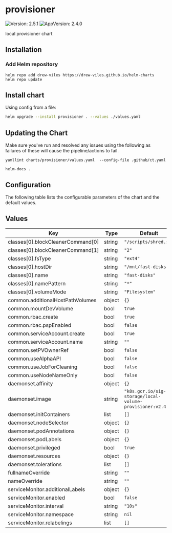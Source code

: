 # provisioner

![Version: 2.5.1](https://img.shields.io/badge/Version-2.5.1-informational?style=flat-square) ![AppVersion: 2.4.0](https://img.shields.io/badge/AppVersion-2.4.0-informational?style=flat-square)

local provisioner chart

## Installation

### Add Helm repository

```shell
helm repo add drew-viles https://drew-viles.github.io/helm-charts
helm repo update
```

## Install chart

Using config from a file:

```bash
helm upgrade --install provisioner . --values ./values.yaml
```

## Updating the Chart
Make sure you've run and resolved any issues using the following as failures of these will cause the pipeline/actions to fail.
```
yamllint charts/provisioner/values.yaml  --config-file .github/ct.yaml

helm-docs .
```

## Configuration

The following table lists the configurable parameters of the chart and the default values.

## Values

| Key | Type | Default | Description |
|-----|------|---------|-------------|
| classes[0].blockCleanerCommand[0] | string | `"/scripts/shred.sh"` |  |
| classes[0].blockCleanerCommand[1] | string | `"2"` |  |
| classes[0].fsType | string | `"ext4"` |  |
| classes[0].hostDir | string | `"/mnt/fast-disks"` |  |
| classes[0].name | string | `"fast-disks"` |  |
| classes[0].namePattern | string | `"*"` |  |
| classes[0].volumeMode | string | `"Filesystem"` |  |
| common.additionalHostPathVolumes | object | `{}` |  |
| common.mountDevVolume | bool | `true` |  |
| common.rbac.create | bool | `true` |  |
| common.rbac.pspEnabled | bool | `false` |  |
| common.serviceAccount.create | bool | `true` |  |
| common.serviceAccount.name | string | `""` |  |
| common.setPVOwnerRef | bool | `false` |  |
| common.useAlphaAPI | bool | `false` |  |
| common.useJobForCleaning | bool | `false` |  |
| common.useNodeNameOnly | bool | `false` |  |
| daemonset.affinity | object | `{}` |  |
| daemonset.image | string | `"k8s.gcr.io/sig-storage/local-volume-provisioner:v2.4.0"` |  |
| daemonset.initContainers | list | `[]` |  |
| daemonset.nodeSelector | object | `{}` |  |
| daemonset.podAnnotations | object | `{}` |  |
| daemonset.podLabels | object | `{}` |  |
| daemonset.privileged | bool | `true` |  |
| daemonset.resources | object | `{}` |  |
| daemonset.tolerations | list | `[]` |  |
| fullnameOverride | string | `""` |  |
| nameOverride | string | `""` |  |
| serviceMonitor.additionalLabels | object | `{}` |  |
| serviceMonitor.enabled | bool | `false` |  |
| serviceMonitor.interval | string | `"10s"` |  |
| serviceMonitor.namespace | string | `nil` |  |
| serviceMonitor.relabelings | list | `[]` |  |